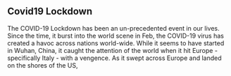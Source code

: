 ## Covid19 Lockdown

The COVID-19 Lockdown has been an un-precedented event in our lives. Since the time, it burst into the world scene in Feb, the COVID-19 virus has created a havoc across nations world-wide. While it seems to have started in Wuhan, China, it caught the attention of the world when it hit Europe - specifically Italy - with a vengence. As it swept across Europe and landed on the shores of the US, 
<!--stackedit_data:
eyJoaXN0b3J5IjpbLTI5NTE0MTQ5OF19
-->